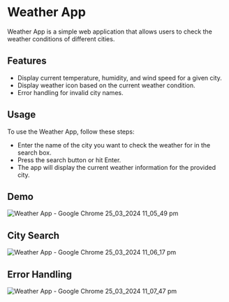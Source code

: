 # Weather App

Weather App is a simple web application that allows users to check the weather conditions of different cities.

## Features

- Display current temperature, humidity, and wind speed for a given city.
- Display weather icon based on the current weather condition.
- Error handling for invalid city names.

## Usage
To use the Weather App, follow these steps:

- Enter the name of the city you want to check the weather for in the search box.
- Press the search button or hit Enter.
- The app will display the current weather information for the provided city.

## Demo

![Weather App - Google Chrome 25_03_2024 11_05_49 pm](https://github.com/Tashfeen-Chohan/JS-WEATHER-APP/assets/147094961/df1001dc-09fc-4ab4-a1b6-1b836409c199)

## City Search

![Weather App - Google Chrome 25_03_2024 11_06_17 pm](https://github.com/Tashfeen-Chohan/JS-WEATHER-APP/assets/147094961/b564253d-1cfc-428a-baa6-198ad552a938)

## Error Handling

![Weather App - Google Chrome 25_03_2024 11_07_47 pm](https://github.com/Tashfeen-Chohan/JS-WEATHER-APP/assets/147094961/de9d2bb9-5930-4da3-9a99-b65efd10432b)


